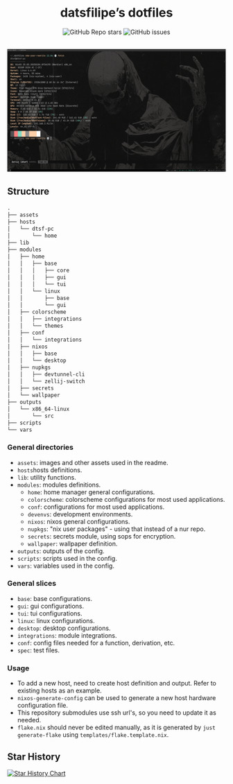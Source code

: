 <div align="center">

# datsfilipe’s dotfiles

<img alt="GitHub Repo stars" src="https://img.shields.io/github/stars/datsfilipe/dotfiles?colorA=A0A0A0&colorB=FFCFA8&style=for-the-badge&logo=github">
<img alt="GitHub issues" src="https://img.shields.io/github/issues/datsfilipe/dotfiles?colorA=A0A0A0&colorB=FFCFA8&style=for-the-badge&logo=github">

<br/>
<br/>

![Preview](./assets/preview.png)

</div>

## Structure

```
.
├── assets
├── hosts
│   └── dtsf-pc
│       └── home
├── lib
├── modules
│   ├── home
│   │   ├── base
│   │   │   ├── core
│   │   │   ├── gui
│   │   │   └── tui
│   │   └── linux
│   │       ├── base
│   │       └── gui
│   ├── colorscheme
│   │   ├── integrations
│   │   └── themes
│   ├── conf
│   │   └── integrations
│   ├── nixos
│   │   ├── base
│   │   └── desktop
│   ├── nupkgs
│   │   ├── devtunnel-cli
│   │   └── zellij-switch
│   ├── secrets
│   └── wallpaper
├── outputs
│   └── x86_64-linux
│       └── src
├── scripts
└── vars
```

### General directories

- `assets`: images and other assets used in the readme.
- `hosts`hosts definitions.
- `lib`: utility functions.
- `modules`: modules definitions.
    - `home`: home manager general configurations.
    - `colorscheme`: colorscheme configurations for most used applications.
    - `conf`: configurations for most used applications.
    - `devenvs`: development environments.
    - `nixos`: nixos general configurations.
    - `nupkgs`: "nix user packages" - using that instead of a nur repo.
    - `secrets`: secrets module, using sops for encryption.
    - `wallpaper`: wallpaper definition.
- `outputs`: outputs of the config.
- `scripts`: scripts used in the config.
- `vars`: variables used in the config.

### General slices

- `base`: base configurations.
- `gui`: gui configurations.
- `tui`: tui configurations.
- `linux`: linux configurations.
- `desktop`: desktop configurations.
- `integrations`: module integrations.
- `conf`: config files needed for a function, derivation, etc.
- `spec`: test files.

### Usage

- To add a new host, need to create host definition and output. Refer to existing hosts as an example.
- `nixos-generate-config` can be used to generate a new host hardware configuration file.
- This repository submodules use ssh url's, so you need to update it as needed.
- `flake.nix` should never be edited manually, as it is generated by `just generate-flake` using `templates/flake.template.nix`.

## Star History

<a href="https://star-history.com/#datsfilipe/dotfiles&Date">
  <picture>
    <source media="(prefers-color-scheme: dark)" srcset="https://api.star-history.com/svg?repos=datsfilipe/dotfiles&type=Date&theme=dark" />
    <source media="(prefers-color-scheme: light)" srcset="https://api.star-history.com/svg?repos=datsfilipe/dotfiles&type=Date" />
    <img alt="Star History Chart" src="https://api.star-history.com/svg?repos=datsfilipe/dotfiles&type=Date" />
  </picture>
</a>
